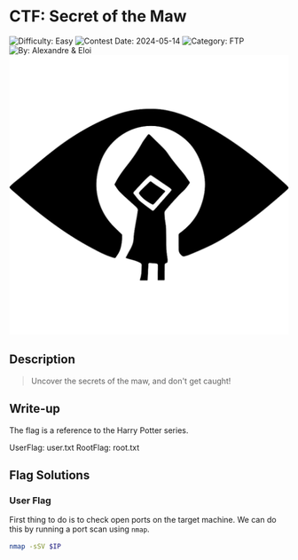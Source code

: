 # CTF: Secret of the Maw

![Difficulty: Easy](https://img.shields.io/badge/difficulty-easy-%2300ff00)
![Contest Date: 2024-05-14](https://img.shields.io/badge/contest%20date-2024--05--14-informational)
![Category: FTP](https://img.shields.io/badge/category-ftp-%237159c1)
![By: Alexandre & Eloi](https://img.shields.io/badge/by-Alexandre%20%26%20Eloi-%23f9a03c)
![alt text](img/secretofthemaw.png)

## Description
> Uncover the secrets of the maw, and don't get caught!

## Write-up

The flag is a reference to the Harry Potter series.

UserFlag: user.txt
RootFlag: root.txt


## Flag Solutions

### User Flag

First thing to do is to check open ports on the target machine. We can do this by running a port scan using `nmap`.

```bash
nmap -sSV $IP
```

